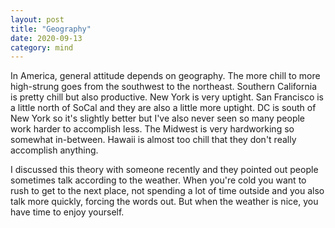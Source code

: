 ```yaml
---
layout: post
title: "Geography"
date: 2020-09-13
category: mind
---
```


In America, general attitude depends on geography. The more chill to more high-strung goes from the southwest to the northeast. Southern California is pretty chill but also productive. New York is very uptight. San Francisco is a little north of SoCal and they are also a little more uptight. DC is south of New York so it's slightly better but I've also never seen so many people work harder to accomplish less. The Midwest is very hardworking so somewhat in-between. Hawaii is almost too chill that they don't really accomplish anything.

I discussed this theory with someone recently and they pointed out people sometimes talk according to the weather. When you're cold you want to rush to get to the next place, not spending a lot of time outside and you also talk more quickly, forcing the words out. But when the weather is nice, you have time to enjoy yourself.
